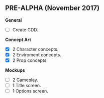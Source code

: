 ## PRE-ALPHA (November 2017)
**General**
- [ ] Create GDD.

**Concept Art**
- [x] 2 Character concepts.
- [x] 2 Enviroment concepts.
- [x] 2 Prop concepts.

**Mockups**
- [ ] 2 Gameplay.
- [ ] 1 Title screen.
- [ ] 1 Options screen.
